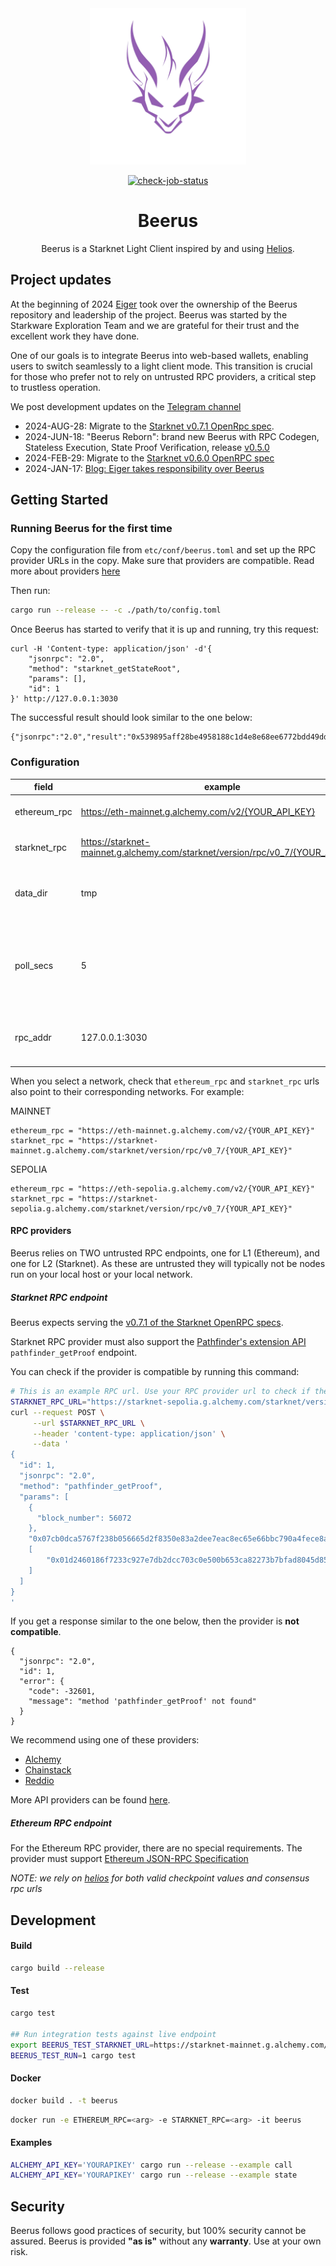 <div align="center">
  <img src="etc/beerus.png" height="250" />
  <div align="center">

  [![check-job-status](https://github.com/eigerco/beerus/actions/workflows/check.yml/badge.svg)](https://github.com/eigerco/beerus/actions/workflows/check.yml)

  </div>
  <h1>Beerus</h1>

  Beerus is a Starknet Light Client inspired by and using
  [Helios](https://github.com/a16z/helios/).
</div>

## Project updates

At the beginning of 2024 [Eiger](https://www.eiger.co/) took over the ownership of the Beerus repository and leadership of the project. Beerus was started by the Starkware Exploration Team and we are grateful for their trust and the excellent work they have done.

One of our goals is to integrate Beerus into web-based wallets, enabling users to switch seamlessly to a light client mode. This transition is crucial for those who prefer not to rely on untrusted RPC providers, a critical step to trustless operation.

We post development updates on the [Telegram channel](https://t.me/BeerusStarknet)

* 2024-AUG-28: Migrate to the [Starknet v0.7.1 OpenRpc spec](https://github.com/starkware-libs/starknet-specs/tree/v0.7.1).
* 2024-JUN-18: "Beerus Reborn": brand new Beerus with RPC Codegen, Stateless Execution, State Proof Verification, release [v0.5.0](https://github.com/eigerco/beerus/releases/tag/v0.5.0)
* 2024-FEB-29: Migrate to the [Starknet v0.6.0 OpenRPC spec](https://github.com/starkware-libs/starknet-specs/tree/v0.6.0)
* 2024-JAN-17: [Blog: Eiger takes responsibility over Beerus](https://www.eiger.co/blog/eiger-taking-over-ownership-for-beerus-working-on-starknet-light-clients)

## Getting Started

### Running Beerus for the first time

Copy the configuration file from `etc/conf/beerus.toml` and set up the RPC provider URLs in the copy.
Make sure that providers are compatible. Read more about providers [here](#rpc-providers)

Then run:
```bash
cargo run --release -- -c ./path/to/config.toml
```

Once Beerus has started to verify that it is up and running, try this request:
```
curl -H 'Content-type: application/json' -d'{
    "jsonrpc": "2.0",
    "method": "starknet_getStateRoot",
    "params": [],
    "id": 1
}' http://127.0.0.1:3030
```

The successful result should look similar to the one below:
```
{"jsonrpc":"2.0","result":"0x539895aff28be4958188c1d4e8e68ee6772bdd49dd9362a4fbb189e61c54ff1","id":1}
```

### Configuration

| field   | example | description |
| ----------- | ----------- | ----------- |
| ethereum_rpc | https://eth-mainnet.g.alchemy.com/v2/{YOUR_API_KEY}| untrusted l1 node provider url |
| starknet_rpc | https://starknet-mainnet.g.alchemy.com/starknet/version/rpc/v0_7/{YOUR_API_KEY}| untrusted l2 node provider url |
| data_dir | tmp | `OPTIONAL` location to store both l1 and l2 data |
| poll_secs | 5 | `OPTIONAL` seconds to wait for querying sn state, min = 1 and max = 3600 |
| rpc_addr | 127.0.0.1:3030 | `OPTIONAL` local address to listen for rpc reqs |

When you select a network, check that `ethereum_rpc` and `starknet_rpc` urls also point to their corresponding networks. For example:

MAINNET
```
ethereum_rpc = "https://eth-mainnet.g.alchemy.com/v2/{YOUR_API_KEY}"
starknet_rpc = "https://starknet-mainnet.g.alchemy.com/starknet/version/rpc/v0_7/{YOUR_API_KEY}"
```
SEPOLIA
```
ethereum_rpc = "https://eth-sepolia.g.alchemy.com/v2/{YOUR_API_KEY}"
starknet_rpc = "https://starknet-sepolia.g.alchemy.com/starknet/version/rpc/v0_7/{YOUR_API_KEY}"
```

#### RPC providers
Beerus relies on TWO untrusted RPC endpoints, one for L1 (Ethereum), and one for L2 (Starknet).
As these are untrusted they will typically not be nodes run on your local host or your local network.

##### Starknet RPC endpoint
Beerus expects serving the [v0.7.1 of the Starknet OpenRPC specs](https://github.com/starkware-libs/starknet-specs/tree/v0.7.1).

Starknet RPC provider must also support the [Pathfinder's extension API](https://github.com/eqlabs/pathfinder#pathfinder-extension-api) `pathfinder_getProof` endpoint. 

You can check if the provider is compatible by running this command:
```bash
# This is an example RPC url. Use your RPC provider url to check if the node is compatible.
STARKNET_RPC_URL="https://starknet-sepolia.g.alchemy.com/starknet/version/rpc/v0_7/{YOUR_API_KEY}"
curl --request POST \
     --url $STARKNET_RPC_URL \
     --header 'content-type: application/json' \
     --data '
{
  "id": 1,
  "jsonrpc": "2.0",
  "method": "pathfinder_getProof",
  "params": [
    {
      "block_number": 56072
    },
    "0x07cb0dca5767f238b056665d2f8350e83a2dee7eac8ec65e66bbc790a4fece8a",
    [
        "0x01d2460186f7233c927e7db2dcc703c0e500b653ca82273b7bfad8045d85a470"
    ]
  ]
}
'
```

If you get a response similar to the one below, then the provider is **not compatible**.
```
{
  "jsonrpc": "2.0",
  "id": 1,
  "error": {
    "code": -32601,
    "message": "method 'pathfinder_getProof' not found"
  }
}
```

We recommend using one of these providers:
- [Alchemy](https://docs.alchemy.com/reference/starknet-api-faq#what-versions-of-starknet-api-are-supported)
- [Chainstack](https://docs.chainstack.com/docs/starknet-tooling)
- [Reddio](https://docs.reddio.com/guide/node/starknet.html#grab-starknet-sepolia-endpoint)


More API providers can be found [here](https://docs.starknet.io/documentation/tools/api-services/).

##### Ethereum RPC endpoint
For the Ethereum RPC provider, there are no special requirements. The provider must support [Ethereum JSON-RPC Specification](https://ethereum.github.io/execution-apis/api-documentation/)

*NOTE: we rely on [helios](https://github.com/a16z/helios) for both valid checkpoint values and consensus rpc urls*

## Development

#### Build

```bash
cargo build --release
```

#### Test

```bash
cargo test

## Run integration tests against live endpoint
export BEERUS_TEST_STARKNET_URL=https://starknet-mainnet.g.alchemy.com/starknet/version/rpc/v0_7/${ALCHEMY_API_KEY}
BEERUS_TEST_RUN=1 cargo test
```

#### Docker

```bash
docker build . -t beerus
```

```bash
docker run -e ETHEREUM_RPC=<arg> -e STARKNET_RPC=<arg> -it beerus
```

#### Examples

```bash
ALCHEMY_API_KEY='YOURAPIKEY' cargo run --release --example call
ALCHEMY_API_KEY='YOURAPIKEY' cargo run --release --example state
```

## Security

Beerus follows good practices of security, but 100% security cannot be assured.
Beerus is provided **"as is"** without any **warranty**. Use at your own risk.
